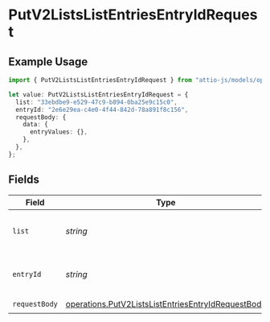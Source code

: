 # PutV2ListsListEntriesEntryIdRequest

## Example Usage

```typescript
import { PutV2ListsListEntriesEntryIdRequest } from "attio-js/models/operations";

let value: PutV2ListsListEntriesEntryIdRequest = {
  list: "33ebdbe9-e529-47c9-b894-0ba25e9c15c0",
  entryId: "2e6e29ea-c4e0-4f44-842d-78a891f8c156",
  requestBody: {
    data: {
      entryValues: {},
    },
  },
};
```

## Fields

| Field                                                                                                                    | Type                                                                                                                     | Required                                                                                                                 | Description                                                                                                              | Example                                                                                                                  |
| ------------------------------------------------------------------------------------------------------------------------ | ------------------------------------------------------------------------------------------------------------------------ | ------------------------------------------------------------------------------------------------------------------------ | ------------------------------------------------------------------------------------------------------------------------ | ------------------------------------------------------------------------------------------------------------------------ |
| `list`                                                                                                                   | *string*                                                                                                                 | :heavy_check_mark:                                                                                                       | N/A                                                                                                                      | 33ebdbe9-e529-47c9-b894-0ba25e9c15c0                                                                                     |
| `entryId`                                                                                                                | *string*                                                                                                                 | :heavy_check_mark:                                                                                                       | N/A                                                                                                                      | 2e6e29ea-c4e0-4f44-842d-78a891f8c156                                                                                     |
| `requestBody`                                                                                                            | [operations.PutV2ListsListEntriesEntryIdRequestBody](../../models/operations/putv2listslistentriesentryidrequestbody.md) | :heavy_check_mark:                                                                                                       | N/A                                                                                                                      |                                                                                                                          |